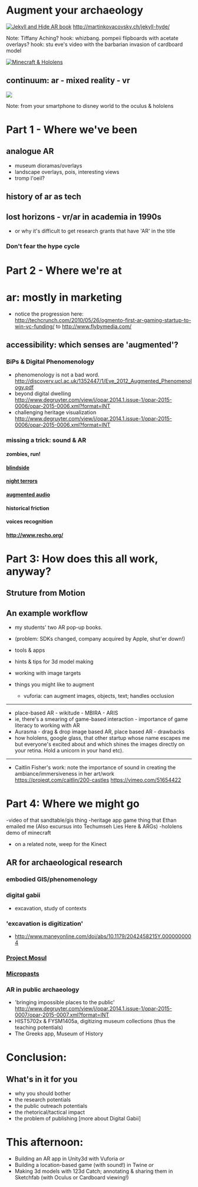 # Augment your archaeology


[![Jekyll and Hide AR book](https://img.youtube.com/vi/PGrqp1LXKSg/0.jpg)](https://www.youtube.com/embed/PGrqp1LXKSg)
http://martinkovacovsky.ch/jekyll-hyde/

Note:
Tiffany Aching?
hook: whizbang. pompeii flipboards with acetate overlays?
hook: stu eve's video with the barbarian invasion of cardboard model


[![Minecraft & Hololens](https://img.youtube.com/vi/xgakdcEzVwg/0.jpg)](https://www.youtube.com/embed/xgakdcEzVwg?start=145)


## continuum: ar - mixed reality - vr
<img class="stretch" src="https://upload.wikimedia.org/wikipedia/en/d/dc/Virtuality_Continuum_2.jpg"></img>

Note:
from your smartphone to disney world to the oculus & hololens


# Part 1 - Where we've been
## analogue AR
+ museum dioramas/overlays
+ landscape overlays, pois, interesting views
+ tromp l'oeil?

## history of ar as tech


## lost horizons - vr/ar in academia in 1990s
- or why it's difficult to get research grants that have 'AR' in the title


### Don't fear the hype cycle


# Part 2 - Where we're at
# ar: mostly in marketing
- notice the progression here: http://techcrunch.com/2010/05/26/ogmento-first-ar-gaming-startup-to-win-vc-funding/ to http://www.flybymedia.com/


## accessibility: which senses are 'augmented'?


### BiPs & Digital Phenomenology
- phenomenology is not a bad word. http://discovery.ucl.ac.uk/1352447/1/Eve_2012_Augmented_Phenomenology.pdf
- beyond digital dwelling http://www.degruyter.com/view/j/opar.2014.1.issue-1/opar-2015-0006/opar-2015-0006.xml?format=INT
- challenging heritage visualization http://www.degruyter.com/view/j/opar.2014.1.issue-1/opar-2015-0006/opar-2015-0006.xml?format=INT


### missing a trick: sound & AR


#### zombies, run!


#### [blindside](http://www.blindsidegame.com/)


#### [night terrors](https://www.indiegogo.com/projects/night-terrors-augmented-reality-survival-horror)


#### [augmented audio](http://www.augmentedaudio.com/)


#### historical friction


#### voices recognition


#### http://www.recho.org/


# Part 3: How does this all work, anyway?

## Struture from Motion


## An example workflow

- my students' two AR pop-up books.
- (problem: SDKs changed, company acquired by Apple, shut'er down!)

- tools & apps
- hints & tips for 3d model making
- working with image targets
- things you might like to augment
  - vuforia: can augment images, objects, text; handles occlusion

----
- place-based AR - wikitude - MBIRA - ARIS
- ie, there's a smearing of game-based interaction - importance of game literacy to working with AR
- Aurasma - drag & drop image based AR, place based AR - drawbacks
- how hololens, google glass, that other startup whose name escapes me but everyone's excited about and which shines the images directly on your retina. Hold a unicorn in your hand etc).

----
- Caitlin Fisher's work: note the importance of sound in creating the ambiance/immersiveness in her art/work https://projeqt.com/caitlin/200-castles https://vimeo.com/51654422
  

# Part 4: Where we might go 

-video of that sandtable/gis thing
-heritage app game thing that Ethan emailed me (Also excursus into Techumseh Lies Here & ARGs)
-hololens demo of minecraft
  + on a related note, weep for the Kinect
  

## AR for archaeological research


### embodied GIS/phenomenology


### digital gabii 
- excavation, study of contexts


### 'excavation is digitization' 

+ http://www.maneyonline.com/doi/abs/10.1179/2042458215Y.0000000004


### [Project Mosul](http://projectmosul.org/)


### [Micropasts](http://research.micropasts.org/2014/06/13/3d-modelling-via-sfm/)


### AR in public archaeology
+ 'bringing impossible places to the public' http://www.degruyter.com/view/j/opar.2014.1.issue-1/opar-2015-0007/opar-2015-0007.xml?format=INT
+ HIST5702x & FYSM1405a, digitizing museum collections (thus the teaching potentials)
+ The Greeks app, Museum of History

# Conclusion:
## What's in it for you
- why you should bother
- the research potentials
- the public outreach potentials
- the rhetorical/tactical impact
- the problem of publishing [more about Digital Gabii]


# This afternoon:
+ Building an AR app in Unity3d with Vuforia
_or_
+ Building a location-based game (with sound!) in Twine
_or_
+ Making 3d models with 123d Catch; annotating & sharing them in Sketchfab (with Oculus or Cardboard viewing!)

